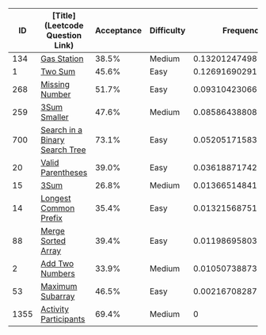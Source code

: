 |ID|[Title](Leetcode Question Link)|Acceptance|Difficulty|Frequency|
|----|-----|----|---|---|
|134|[Gas Station]( https://leetcode.com/problems/gas-station)|38.5%|Medium|0.13201247498000931|
|1|[Two Sum]( https://leetcode.com/problems/two-sum)|45.6%|Easy|0.12691690291183813|
|268|[Missing Number]( https://leetcode.com/problems/missing-number)|51.7%|Easy|0.09310423066974151|
|259|[3Sum Smaller]( https://leetcode.com/problems/3sum-smaller)|47.6%|Medium|0.0858643880812581|
|700|[Search in a Binary Search Tree]( https://leetcode.com/problems/search-in-a-binary-search-tree)|73.1%|Easy|0.05205171583916148|
|20|[Valid Parentheses]( https://leetcode.com/problems/valid-parentheses)|39.0%|Easy|0.03618871742239114|
|15|[3Sum]( https://leetcode.com/problems/3sum)|26.8%|Medium|0.013665148419080968|
|14|[Longest Common Prefix]( https://leetcode.com/problems/longest-common-prefix)|35.4%|Easy|0.013215687512885701|
|88|[Merge Sorted Array]( https://leetcode.com/problems/merge-sorted-array)|39.4%|Easy|0.011986958032982505|
|2|[Add Two Numbers]( https://leetcode.com/problems/add-two-numbers)|33.9%|Medium|0.010507388732168088|
|53|[Maximum Subarray]( https://leetcode.com/problems/maximum-subarray)|46.5%|Easy|0.002167082872150794|
|1355|[Activity Participants]( https://leetcode.com/problems/activity-participants)|69.4%|Medium|0|
